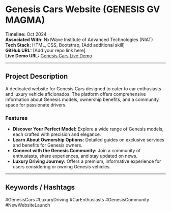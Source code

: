 # Genesis Cars Website (GENESIS GV MAGMA)

**Timeline:** Oct 2024  
**Associated With:** NxtWave Institute of Advanced Technologies (NIAT)  
**Tech Stack:** HTML, CSS, Bootstrap, [Add additional skill]  
**GitHub URL:** [Add your repo link here]  
**Live Demo URL:** [Genesis Cars Live Demo](https://projectgenesis.niat.tech/)

---

## Project Description
A dedicated website for Genesis Cars designed to cater to car enthusiasts and luxury vehicle aficionados. The platform offers comprehensive information about Genesis models, ownership benefits, and a community space for passionate drivers.

### Features
- **Discover Your Perfect Model:** Explore a wide range of Genesis models, each crafted with precision and elegance.  
- **Learn About Ownership Options:** Detailed guides on exclusive services and benefits for Genesis owners.  
- **Connect with the Genesis Community:** Join a community of enthusiasts, share experiences, and stay updated on news.  
- **Luxury Driving Journey:** Offers a premium, informative experience for users considering or owning Genesis vehicles.  

---

## Keywords / Hashtags
#GenesisCars #LuxuryDriving #CarEnthusiasts #GenesisCommunity #NewWebsiteLaunch
